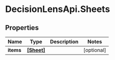 # DecisionLensApi.Sheets

## Properties
Name | Type | Description | Notes
------------ | ------------- | ------------- | -------------
**items** | [**[Sheet]**](Sheet.md) |  | [optional] 


